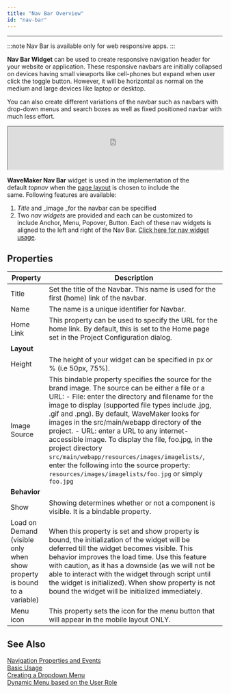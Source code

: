 ```yaml
---
title: "Nav Bar Overview"
id: "nav-bar"
---
```

---

:::note
Nav Bar is available only for web responsive apps.
:::

**Nav Bar Widget** can be used to create responsive navigation header for your website or application. These responsive navbars are initially collapsed on devices having small viewports like cell-phones but expand when user click the toggle button. However, it will be horizontal as normal on the medium and large devices like laptop or desktop.

You can also create different variations of the navbar such as navbars with drop-down menus and search boxes as well as fixed positioned navbar with much less effort.

<iframe width="100%" height="100" style={{backgroundColor:'snow'}} allowtransparency="true" src="https://apps.wavemakeronline.com/documentation_snippets/#/Navbar">Navbar</iframe>

**WaveMaker Nav Bar** widget is used in the implementation of the default _topnav_ when the [page layout](/learn/app-development/ui-design/page-concepts/page-layouts/) is chosen to include the same. Following features are available:

1. _Title_ and _image _for the navbar can be specified
2. Two _nav widgets_ are provided and each can be customized to include Anchor, Menu, Popover, Button. Each of these nav widgets is aligned to the left and right of the Nav Bar. [Click here for nav widget usage](/learn/app-development/widgets/navigation/nav/).

## Properties

| Property                                                                | Description                                                                                                                                                                                                                                                                                                                                                                                                                                                                                                                                                                                        |
| ----------------------------------------------------------------------- | -------------------------------------------------------------------------------------------------------------------------------------------------------------------------------------------------------------------------------------------------------------------------------------------------------------------------------------------------------------------------------------------------------------------------------------------------------------------------------------------------------------------------------------------------------------------------------------------------- |
| Title                                                                   | Set the title of the Navbar. This name is used for the first (home) link of the navbar.                                                                                                                                                                                                                                                                                                                                                                                                                                                                                                            |
| Name                                                                    | The name is a unique identifier for Navbar.                                                                                                                                                                                                                                                                                                                                                                                                                                                                                                                                                        |
| Home Link                                                               | This property can be used to specify the URL for the home link. By default, this is set to the Home page set in the Project Configuration dialog.                                                                                                                                                                                                                                                                                                                                                                                                                                                  |
| **Layout**                                                              |
| Height                                                                  | The height of your widget can be specified in px or % (i.e 50px, 75%).                                                                                                                                                                                                                                                                                                                                                                                                                                                                                                                             |
| Image Source                                                            | This bindable property specifies the source for the brand image. The source can be either a file or a URL:    - File: enter the directory and filename for the image to display (supported file types include .jpg, .gif and .png). By default, WaveMaker looks for images in the src/main/webapp directory of the project.    - URL: enter a URL to any internet-accessible image. To display the file, foo.jpg, in the project directory `src/main/webapp/resources/images/imagelists/`, enter the following into the source property: `resources/images/imagelists/foo.jpg` or simply `foo.jpg` |
| **Behavior**                                                            |
| Show                                                                    | Showing determines whether or not a component is visible. It is a bindable property.                                                                                                                                                                                                                                                                                                                                                                                                                                                                                                               |
| Load on Demand (visible only when show property is bound to a variable) | When this property is set and show property is bound, the initialization of the widget will be deferred till the widget becomes visible. This behavior improves the load time. Use this feature with caution, as it has a downside (as we will not be able to interact with the widget through script until the widget is initialized). When show property is not bound the widget will be initialized immediately.                                                                                                                                                                                |
| Menu icon                                                               | This property sets the icon for the menu button that will appear in the mobile layout ONLY.                                                                                                                                                                                                                                                                                                                                                                                                                                                                                                        |

## See Also

[Navigation Properties and Events](/learn/app-development/widgets/navigation/nav)  
[Basic Usage](/learn/app-development/widgets/navigation/nav-basic-usage/)  
[Creating a Dropdown Menu](/learn/app-development/widgets/navigation/dropdown-menu-use-cases)  
[Dynamic Menu based on the User Role](/learn/how-tos/dynamic-menu-based-user-role)  